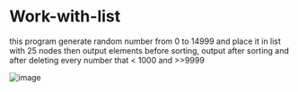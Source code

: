 # Work-with-list
this program generate random number from 0 to 14999 and place it in list with 25 nodes
then output elements before sorting, output after sorting and after deleting every number that < 1000 and >>9999

![image](https://user-images.githubusercontent.com/106063042/231399213-389e3048-2448-4393-9700-07d2c458790c.png)
